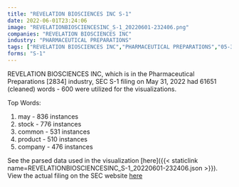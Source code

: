 ```yaml
---
title: "REVELATION BIOSCIENCES INC S-1"
date: 2022-06-01T23:24:06
image: "REVELATIONBIOSCIENCESINC_S-1_20220601-232406.png"
companies: "REVELATION BIOSCIENCES INC"
industry: "PHARMACEUTICAL PREPARATIONS"
tags: ["REVELATION BIOSCIENCES INC","PHARMACEUTICAL PREPARATIONS","05-31-2022","S-1"]
forms: "S-1"
---
```

REVELATION BIOSCIENCES INC, which is in the Pharmaceutical Preparations [2834] industry, SEC S-1 filing on May 31, 2022 had 61651 (cleaned) words - 600 were utilized for the visualizations.

Top Words:
1. may - 836 instances
2. stock - 776 instances
3. common - 531 instances
4. product - 510 instances
5. company - 476 instances


See the parsed data used in the visualization [here]({{< staticlink name=REVELATIONBIOSCIENCESINC_S-1_20220601-232406.json >}}).  
View the actual filing on the SEC website [here](https://www.sec.gov/Archives/edgar/data/1810560/0001213900-22-030462.txt)